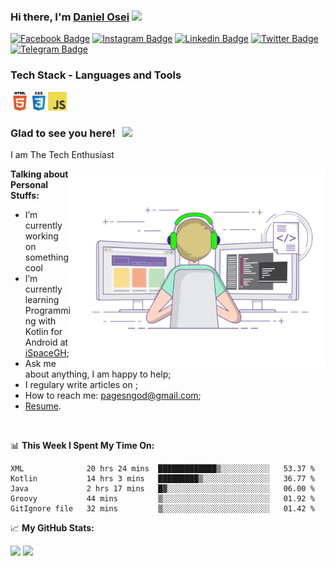 ### Hi there, I'm <a href="#" target="_blank">Daniel Osei</a> <img src="https://media.giphy.com/media/hvRJCLFzcasrR4ia7z/giphy.gif" width="25px">

[![Facebook Badge](https://img.shields.io/badge/-Facebook-blue?style=flat-square&logo=Facebook&logoColor=white)](https://www.facebook.com/profile.php?id=100039742146428)
[![Instagram Badge](https://img.shields.io/badge/-Instagram-e4405f?style=flat-square&logo=Instagram&logoColor=white)](https://www.instagram.com/daniel1osei/)
[![Linkedin Badge](https://img.shields.io/badge/-LinkedIn-0e76a8?style=flat-square&logo=Linkedin&logoColor=white)](https://linkedin.com/in/danielkofiosei)
[![Twitter Badge](https://img.shields.io/badge/-Twitter-00acee?style=flat-square&logo=Twitter&logoColor=white)](https://twitter.com/TenisonDanny)
[![Telegram Badge](https://img.shields.io/badge/-Telegram-0088cc?style=flat-square&logo=Telegram&logoColor=white)](https://t.me/DannyOse)

<!--

[![Medium Badge](https://img.shields.io/badge/medium-%2312100E.svg?&style=for-square&logo=medium&logoColor=white)](https://gapur-kassym.medium.com/)
-->
### Tech Stack - Languages and Tools

<img alt="HTML" src="https://raw.githubusercontent.com/github/explore/80688e429a7d4ef2fca1e82350fe8e3517d3494d/topics/html/html.png" width="30" height="height" /><img alt="HTML" src="https://raw.githubusercontent.com/github/explore/80688e429a7d4ef2fca1e82350fe8e3517d3494d/topics/css/css.png" width="30" height="height" /><img alt="HTML" src="https://raw.githubusercontent.com/github/explore/80688e429a7d4ef2fca1e82350fe8e3517d3494d/topics/javascript/javascript.png" width="30" height="height" />


### Glad to see you here! &nbsp; ![](https://visitor-badge.glitch.me/badge?page_id=Danny10ison.Danny10ison)

I am The Tech Enthusiast


<img align="right" alt="GIF" src="https://github.com/Danny10ison/Danny10ison/blob/main/coding.gif?raw=true" width="408" height="318" />
  

**Talking about Personal Stuffs:**

- I’m currently working on something cool
- I’m currently learning Programming with Kotlin for Android at [iSpaceGH](https://www.ispacegh.com/);
- Ask me about anything, I am happy to help;
- I regulary write articles on []();
- How to reach me: pagesngod@gmail.com;
- [Resume]().

</br>

📊 **This Week I Spent My Time On:**
<!--START_SECTION:waka-->
```text
XML              20 hrs 24 mins  █████████████▒░░░░░░░░░░░   53.37 % 
Kotlin           14 hrs 3 mins   █████████▒░░░░░░░░░░░░░░░   36.77 % 
Java             2 hrs 17 mins   █▓░░░░░░░░░░░░░░░░░░░░░░░   06.00 % 
Groovy           44 mins         ▒░░░░░░░░░░░░░░░░░░░░░░░░   01.92 % 
GitIgnore file   32 mins         ▒░░░░░░░░░░░░░░░░░░░░░░░░   01.42 % 
```
<!--END_SECTION:waka-->


📈 **My GitHub Stats:**
<p>
<img height="180em" src="https://github-readme-stats.vercel.app/api?username=Danny10ison&show_icons=true&hide_border=true&&count_private=true&include_all_commits=true" />

<img height="180em" src="https://github-readme-stats.vercel.app/api/top-langs/?username=Danny10ison&exclude_repo=KNN-Image-Classification&show_icons=true&hide_border=true&layout=compact&langs_count=8"/>
</p>





